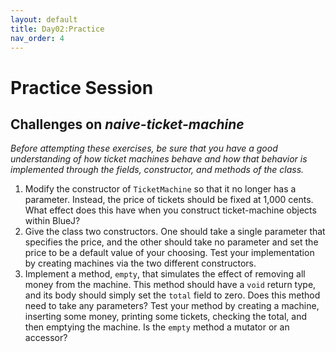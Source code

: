 ```yaml
---
layout: default
title: Day02:Practice
nav_order: 4
---
```


# Practice Session

## Challenges on *naive-ticket-machine*

*Before attempting these exercises, be sure that you have a good understanding of how ticket machines behave and how that behavior is implemented through the fields, constructor, and methods of the class.*

1. Modify the constructor of `TicketMachine` so that it no longer has a parameter. Instead, the price of tickets should be fixed at 1,000 cents. What effect does this have when you construct ticket-machine objects within BlueJ?
2. Give the class two constructors. One should take a single parameter that specifies the price, and the other should take no parameter and set the price to be a default value of your choosing. Test your implementation by creating machines via the two different constructors.
3. Implement a method, `empty`, that simulates the effect of removing all money from the machine. This method should have a `void` return type, and its body should simply set the `total` field to zero. Does this method need to take any parameters? Test your method by creating a machine, inserting some money, printing some tickets, checking the total, and then emptying the machine. Is the `empty` method a mutator or an accessor?